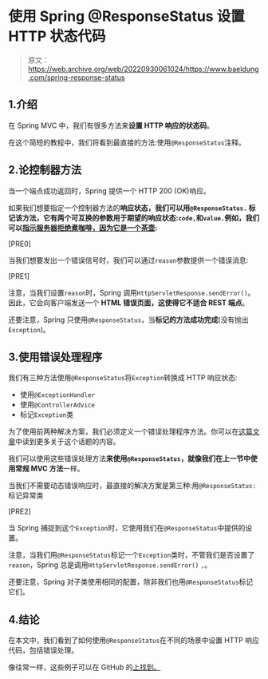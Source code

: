 # 使用 Spring @ResponseStatus 设置 HTTP 状态代码

> 原文：<https://web.archive.org/web/20220930061024/https://www.baeldung.com/spring-response-status>

## 1.介绍

在 Spring MVC 中，我们有很多方法来**设置 HTTP 响应的状态码**。

在这个简短的教程中，我们将看到最直接的方法:使用`@ResponseStatus`注释。

## 2.论控制器方法

当一个端点成功返回时，Spring 提供一个 HTTP 200 (OK)响应。

如果我们想要指定一个控制器方法的**响应状态，我们可以用`@ResponseStatus.` 标记该方法，它有两个可互换的参数用于期望的响应状态:`code,`和`value.`例如，我们可以[指示服务器拒绝煮咖啡，因为它是一个茶壶](https://web.archive.org/web/20220625233643/https://developer.mozilla.org/en-US/docs/Web/HTTP/Status/418):**

[PRE0]

当我们想要发出一个错误信号时，我们可以通过`reason`参数提供一个错误消息:

[PRE1]

注意，当我们设置`reason`时，Spring 调用`HttpServletResponse.sendError()`。因此，它会向客户端发送一个 **HTML 错误页面，这使得它不适合 REST 端点**。

还要注意，Spring 只使用`@ResponseStatus`，当**标记的方法成功完成**(没有抛出`Exception`)。

## 3.使用错误处理程序

我们有三种方法使用`@ResponseStatus`将`Exception`转换成 HTTP 响应状态:

*   使用`@ExceptionHandler`
*   使用`@ControllerAdvice`
*   标记`Exception`类

为了使用前两种解决方案，我们必须定义一个错误处理程序方法。你可以在[这篇文章](/web/20220625233643/https://www.baeldung.com/exception-handling-for-rest-with-spring)中读到更多关于这个话题的内容。

我们可以使用这些错误处理方法**来使用`@ResponseStatus`，就像我们在上一节中使用常规 MVC 方法**一样。

当我们不需要动态错误响应时，最直接的解决方案是第三种:用`@ResponseStatus:`标记异常类

[PRE2]

当 Spring 捕捉到这个`Exception`时，它使用我们在`@ResponseStatus`中提供的设置。

注意，当我们用`@ResponseStatus`标记一个`Exception`类时，不管我们是否设置了`reason`，Spring 总是调用`HttpServletResponse.sendError()` `,`。

还要注意，Spring 对子类使用相同的配置，除非我们也用`@ResponseStatus`标记它们。

## 4.结论

在本文中，我们看到了如何使用`@ResponseStatus`在不同的场景中设置 HTTP 响应代码，包括错误处理。

像往常一样，这些例子可以在 GitHub 的[上找到。](https://web.archive.org/web/20220625233643/https://github.com/eugenp/tutorials/tree/master/spring-web-modules/spring-mvc-basics-5)